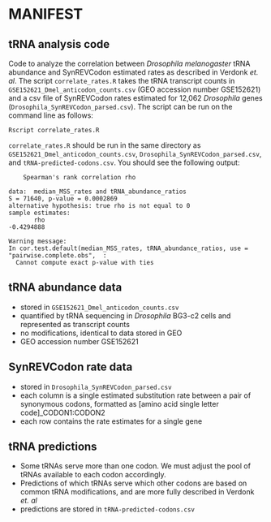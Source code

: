 # MANIFEST

## tRNA analysis code
Code to analyze the correlation between *Drosophila melanogaster* tRNA abundance and SynREVCodon estimated rates as described in Verdonk *et. al*. The script `correlate_rates.R` takes the tRNA transcript counts in `GSE152621_Dmel_anticodon_counts.csv` (GEO accession number GSE152621) and a csv file of SynREVCodon rates estimated for 12,062 *Drosophila* genes (`Drosophila_SynREVCodon_parsed.csv`). The script can be run on the command line as follows:

```
Rscript correlate_rates.R
```

`correlate_rates.R` should be run in the same directory as  `GSE152621_Dmel_anticodon_counts.csv`, `Drosophila_SynREVCodon_parsed.csv`, and `tRNA-predicted-codons.csv`. You should see the following output:

```
	Spearman's rank correlation rho

data:  median_MSS_rates and tRNA_abundance_ratios
S = 71640, p-value = 0.0002869
alternative hypothesis: true rho is not equal to 0
sample estimates:
       rho 
-0.4294888 

Warning message:
In cor.test.default(median_MSS_rates, tRNA_abundance_ratios, use = "pairwise.complete.obs",  :
  Cannot compute exact p-value with ties
```

## tRNA abundance data
- stored in `GSE152621_Dmel_anticodon_counts.csv`
- quantified by tRNA sequencing in *Drosophila* BG3-c2 cells and represented as transcript counts
- no modifications, identical to data stored in GEO
- GEO accession number GSE152621

## SynREVCodon rate data
- stored in `Drosophila_SynREVCodon_parsed.csv`
- each column is a single estimated substitution rate between a pair of synonymous codons, formatted as [amino acid single letter code]_CODON1:CODON2
- each row contains the rate estimates for a single gene

## tRNA predictions
- Some tRNAs serve more than one codon. We must adjust the pool of tRNAs available to each codon accordingly.
- Predictions of which tRNAs serve which other codons are based on common tRNA modifications, and are more fully described in Verdonk *et. al*
- predictions are stored in `tRNA-predicted-codons.csv`
